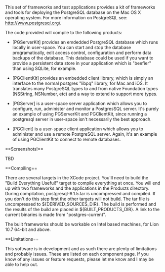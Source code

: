 
This set of frameworks and test applications provides a kit of frameworks and 
tools for deploying the PostgreSQL database on the Mac OS X operating system. 
For more information on PostgreSQL see: http://www.postgresql.org/.

The code provided will compile to the following products:

  * [PGServerKit] provides an emdedded PostgreSQL database which runs locally 
    in user-space. You can start and stop the database programatically, edit 
	access control, configuration and perform data backups of the database. 
	This database could be used if you want to provide a persistent data store 
	in your application which is "beefier" than using SQLite, for example.

  * [PGClientKit] provides an embedded client library, which is simply an 
    interface to the normal postgres "libpq" library, for Mac and iOS. It
	translates many PostgreSQL types to and from native Foundation types 
	(NSString, NSNumber, etc) and a way to extend to support more types.

  * [PGServer] is a user-space server application which allows you to configure,
    run, administer and monitor a PostgresSQL server. It's purely an example of
	using PGServerKit and PGClientKit, since running a postgresql server in 
	user-space isn't necessarily the best approach.

  * [PGClient] is a user-space client application which allows you to 
	administer and use a remote PostgreSQL server. Again, it's an example of 
	using PGClientKit to connect to remote databases.

==Screenshots!==

TBD

==Compiling==

There are several targets in the XCode project. You'll need to build the 
"Build Everything Useful!" target to compile everything at once. You will 
end up with two frameworks and the applications in the Products directory.
During compilation, postgresql-9.1.5.tar is uncompressed and compiled. If 
you don't do this step first the other targets will not build. The tar file 
is uncompressed to ${DERIVED_SOURCES_DIR}. The build is performed and the 
results of the build are placed in ${BUILT_PRODUCTS_DIR}. A link to the 
current binaries is made from "postgres-current".

The built frameworks should be workable on Intel based machines, for 
Lion 10.7 64-bit and above.


==Limitations==

This software is in development and as such there are plenty of limitations
and probably issues. These are listed on each component page. If you know of
any issues or feature requests, please let me know and I may be able to help out.

